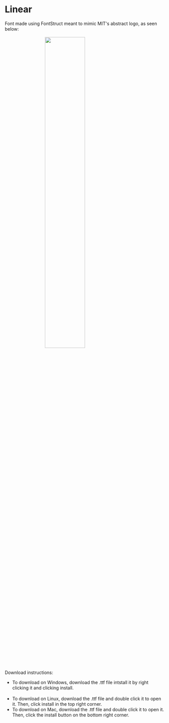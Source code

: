 # Linear

Font made using FontStruct meant to mimic MIT's abstract logo, as seen below:
<br>
<br>
<img src="https://upload.wikimedia.org/wikipedia/commons/0/0c/MIT_logo.svg" style="display: block; margin-left: auto; margin-right: auto; width: 50%;">
<br>
<br>
<h>Download instructions:</h>
<ul>
<li>To download on Windows, download the .ttf file intstall it by right clicking it and clicking install. </li><br>
<li>To download on Linux, download the .ttf file and double click it to open it. Then, click install in the top right corner.</li>
<li>To download on Mac, download the .ttf file and double click it to open it. Then, click the install button on the bottom right corner.</li>
</ul>
